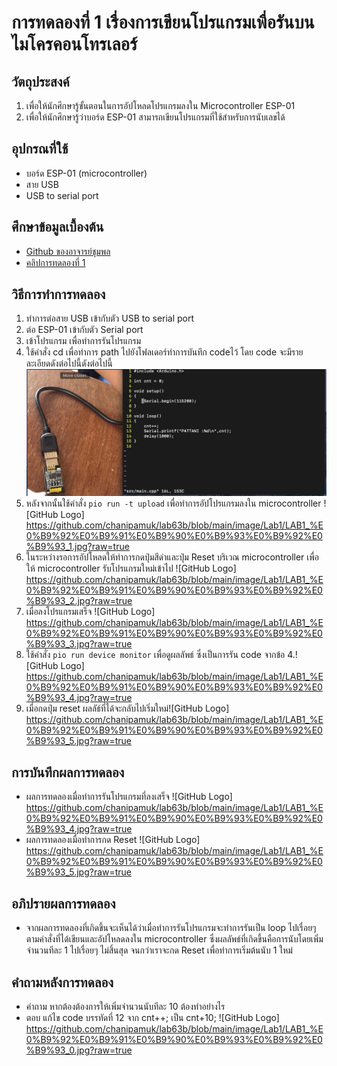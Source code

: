 # การทดลองที่ 1 เรื่องการเขียนโปรแกรมเพื่อรันบนไมโครคอนโทรเลอร์
## วัตถุประสงค์
1. เพื่อให้นักศึกษารู้ขั้นตอนในการอัปโหลดโปรแกรมลงใน Microcontroller ESP-01
2. เพื่อให้นักศึกษารู้ว่าบอร์ด ESP-01 สามารถเขียนโปรแกรมที่ใช้สำหรับการนับเลขได้
## อุปกรณที่ใช้
* บอร์ด ESP-01 (microcontroller)
* สาย USB
* USB to serial port
## ศึกษาข้อมูลเบื้องต้น
* [Github ของอาจารย์ชุมพล](https://github.com/choompol-boonmee/lab63b)
* [คลิปการทดลองที่ 1](https://www.youtube.com/watch?v=NLIUsWLEpmg)
## วิธีการทำการทดลอง
 1. ทำการต่อสาย USB เข้ากับตัว USB to serial port 
 2. ต่อ ESP-01 เข้ากับตัว Serial port
 3. เข้าโปรแกรม เพื่อทำการรันโปรแกรม 
 4. ใช้คำสั่ง cd เพื่อทำการ path ไปยังโฟลเดอร์ทำการบันทึก codeไว้ โดย code จะมีรายละเอียดดังต่อไปนี้ดังต่อไปนี้ ![GitHub Logo](https://github.com/chanipamuk/lab63b/blob/main/image/Lab1/LAB1_%E0%B9%92%E0%B9%91%E0%B9%90%E0%B9%93%E0%B9%92%E0%B9%93_0.jpg?raw=true)
 5. หลังจากนั้นใช้คำสั่ง `pio run -t upload` เพื่อทำการอัปโปรแกรมลงใน microcontroller ![GitHub Logo] https://github.com/chanipamuk/lab63b/blob/main/image/Lab1/LAB1_%E0%B9%92%E0%B9%91%E0%B9%90%E0%B9%93%E0%B9%92%E0%B9%93_1.jpg?raw=true 
 6. ในระหว่างรอการอัปโหลดให้ทำการกดปุ่มสีดำและปุ่ม Reset บริเวณ microcontroller เพื่อให้ microcontroller รับโปรแกรมใหม่เข้าไป ![GitHub Logo] https://github.com/chanipamuk/lab63b/blob/main/image/Lab1/LAB1_%E0%B9%92%E0%B9%91%E0%B9%90%E0%B9%93%E0%B9%92%E0%B9%93_2.jpg?raw=true
 7. เมื่อลงโปรแกรมเสร็จ ![GitHub Logo] https://github.com/chanipamuk/lab63b/blob/main/image/Lab1/LAB1_%E0%B9%92%E0%B9%91%E0%B9%90%E0%B9%93%E0%B9%92%E0%B9%93_3.jpg?raw=true
 8. ใช้คำสั่ง `pio run device monitor` เพื่อดูผลลัพธ์ ซึ่งเป็นการรัน code จากข้อ 4.![GitHub Logo] https://github.com/chanipamuk/lab63b/blob/main/image/Lab1/LAB1_%E0%B9%92%E0%B9%91%E0%B9%90%E0%B9%93%E0%B9%92%E0%B9%93_4.jpg?raw=true
 9. เมื่อกดปุ่ม reset ผลลัธ์ที่ได้จะกลับไปเริ่มใหม่![GitHub Logo] https://github.com/chanipamuk/lab63b/blob/main/image/Lab1/LAB1_%E0%B9%92%E0%B9%91%E0%B9%90%E0%B9%93%E0%B9%92%E0%B9%93_5.jpg?raw=true
## การบันทึกผลการทดลอง
* ผลการทดลองเมื่อทำการรันโปรแกรมที่ลงเสร็จ ![GitHub Logo] https://github.com/chanipamuk/lab63b/blob/main/image/Lab1/LAB1_%E0%B9%92%E0%B9%91%E0%B9%90%E0%B9%93%E0%B9%92%E0%B9%93_4.jpg?raw=true
* ผลการทดลองเมื่อทำการกด Reset ![GitHub Logo] https://github.com/chanipamuk/lab63b/blob/main/image/Lab1/LAB1_%E0%B9%92%E0%B9%91%E0%B9%90%E0%B9%93%E0%B9%92%E0%B9%93_5.jpg?raw=true
## อภิปรายผลการทดลอง
* จากผลการทดลองที่เกิดขึ้นจะเห็นได้ว่าเมื่อทำการรันโปรแกรมจะทำการรันเป็น loop ไปเรื่อยๆตามคำสั่งที่ได้เขียนและอัปโหลดลงใน microcontroller ซึ่งผลลัพธ์ที่เกิดขึ้นคือการนับโดยเพิ่มจำนวนทีละ 1 ไปเรื่อยๆ ไม่สิ้นสุด จนกว่าเราจะกด Reset เพื่อทำการเริ่มต้นนับ 1 ใหม่
## คำถามหลังการทดลอง
* คำถาม หากต้องต้องการให้เพิ่มจำนวนนับทีละ 10 ต้องทำอย่างไร
* ตอบ แก้ไข code บรรทัดที่ 12 จาก cnt++; เป็น cnt+10; ![GitHub Logo] https://github.com/chanipamuk/lab63b/blob/main/image/Lab1/LAB1_%E0%B9%92%E0%B9%91%E0%B9%90%E0%B9%93%E0%B9%92%E0%B9%93_0.jpg?raw=true 



